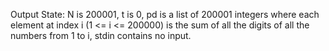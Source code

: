 Output State: N is 200001, t is 0, pd is a list of 200001 integers where each element at index i (1 <= i <= 200000) is the sum of all the digits of all the numbers from 1 to i, stdin contains no input.